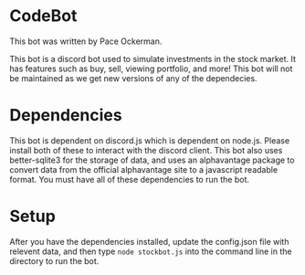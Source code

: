 # CodeBot

This bot was written by Pace Ockerman.

This bot is a discord bot used to simulate investments in the stock market.  It has features such as buy, sell, viewing portfolio, and more! This bot will not be maintained as we get new versions of any of the dependecies.

# Dependencies

This bot is dependent on discord.js which is dependent on node.js. Please install both of these to interact with the discord client. This bot also uses better-sqlite3 for the storage of data, and uses an alphavantage package to convert data from the official alphavantage site to a javascript readable format.  You must have all of these dependencies to run the bot.

# Setup

After you have the dependencies installed, update the config.json file with relevent data, and then type `node stockbot.js` into the command line in the directory to run the bot.

